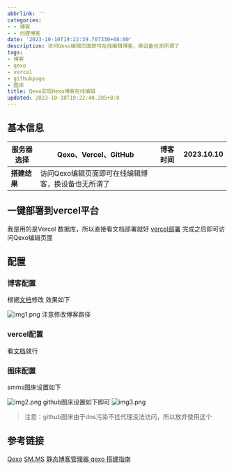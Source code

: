 ```yaml
---
abbrlink: ''
categories:
- - 博客
- - 创建博客
date: '2023-10-10T19:22:39.707330+08:00'
description: 访问Qexo编辑页面即可在线编辑博客，换设备也无所谓了
tags:
- 博客
- qexo
- vercel
- githubpage
- 图床
title: Qexo实现Hexo博客在线编辑
updated: 2023-10-10T19:22:40.285+8:0
---
```

## 基本信息

| **服务器选择** | Qexo、Vercel、GitHub                               | **博客时间** | 2023.10.10 |
| -------------- | -------------------------------------------------- | ------------ | ---------- |
| **搭建结果**   | 访问Qexo编辑页面即可在线编辑博客，换设备也无所谓了 |              |            |

## 一键部署到vercel平台

我是用的是Vercel 数据库，所以直接看文档部署就好
[vercel部署](https://www.oplog.cn/qexo/start/build.html)
完成之后即可访问Qexo编辑页面

## 配置

### 博客配置

根据[文档](https://www.oplog.cn/qexo/configs/provider.html)修改
效果如下

![img1.png](https://s2.loli.net/2023/10/10/zlyk6VnZcQHj9eK.png)
注意修改博客路径

### vercel配置

看[文档](https://www.oplog.cn/qexo/configs/vercel.html)就行

### 图床配置

smms图床设置如下

![img2.png](https://s2.loli.net/2023/10/10/kxfABJCzvSQRO2l.png)
github图床设置如下即可
![img3.png](https://s2.loli.net/2023/10/10/AsjwuRJcbp62VXe.png)

> 注意：github图床由于dns污染不挂代理没法访问，所以放弃使用这个

## 参考链接

[Qexo](https://www.oplog.cn/qexo/)
[SM.MS](https://smms.app/)
[静态博客管理器 qexo 搭建指南](https://youngjuning.js.org/c5e7f4e67be8/#%E9%83%A8%E7%BD%B2)


